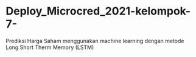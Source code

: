 # Deploy_Microcred_2021-kelompok-7-
Prediksi Harga Saham menggunakan machine learning dengan metode Long Short Therm Memory (LSTM)
